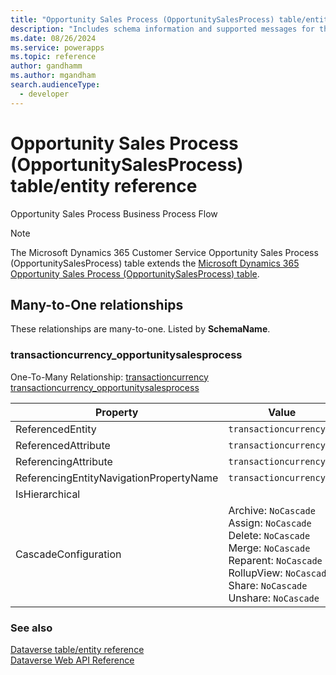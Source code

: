 ```yaml
---
title: "Opportunity Sales Process (OpportunitySalesProcess) table/entity reference (Microsoft Dynamics 365 Customer Service)"
description: "Includes schema information and supported messages for the Opportunity Sales Process (OpportunitySalesProcess) table/entity with Microsoft Dynamics 365 Customer Service."
ms.date: 08/26/2024
ms.service: powerapps
ms.topic: reference
author: gandhamm
ms.author: mgandham
search.audienceType: 
  - developer
---
```


# Opportunity Sales Process (OpportunitySalesProcess) table/entity reference

Opportunity Sales Process Business Process Flow

> [!NOTE]
> The Microsoft Dynamics 365 Customer Service Opportunity Sales Process (OpportunitySalesProcess) table extends the [Microsoft Dynamics 365 Opportunity Sales Process (OpportunitySalesProcess) table](/dynamics365/developer/entities/opportunitysalesprocess).




## Many-to-One relationships

These relationships are many-to-one. Listed by **SchemaName**.

### <a name="BKMK_transactioncurrency_opportunitysalesprocess"></a> transactioncurrency_opportunitysalesprocess

One-To-Many Relationship: [transactioncurrency transactioncurrency_opportunitysalesprocess](transactioncurrency.md#BKMK_transactioncurrency_opportunitysalesprocess)

|Property|Value|
|---|---|
|ReferencedEntity|`transactioncurrency`|
|ReferencedAttribute|`transactioncurrencyid`|
|ReferencingAttribute|`transactioncurrencyid`|
|ReferencingEntityNavigationPropertyName|`transactioncurrencyid`|
|IsHierarchical||
|CascadeConfiguration|Archive: `NoCascade`<br />Assign: `NoCascade`<br />Delete: `NoCascade`<br />Merge: `NoCascade`<br />Reparent: `NoCascade`<br />RollupView: `NoCascade`<br />Share: `NoCascade`<br />Unshare: `NoCascade`|



### See also

[Dataverse table/entity reference](../about-entity-reference.md)  
[Dataverse Web API Reference](/power-apps/developer/data-platform/webapi/reference/about)   

